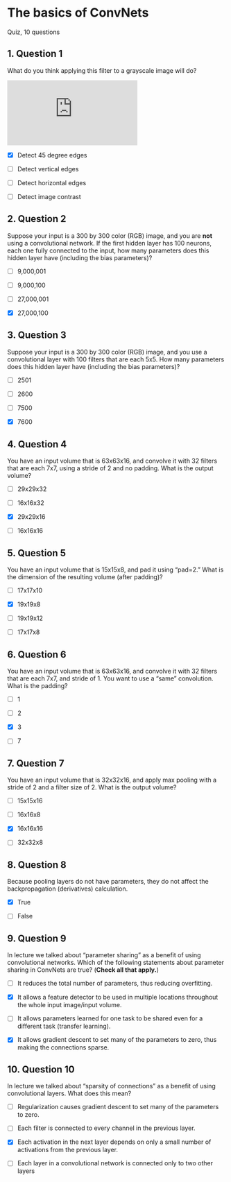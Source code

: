 # The basics of ConvNets
Quiz, 10 questions
## 1. Question 1
What do you think applying this filter to a grayscale image will do?

![](https://latex.codecogs.com/gif.latex?%5Cbegin%7Bbmatrix%7D%200%26%201%20%26%20-1%20%26%200%5C%5C%201%26%203%20%26%20-3%20%26%20-1%5C%5C%201%26%203%20%26%20-3%20%26%20-1%5C%5C%200%26%201%20%26%20-1%20%26%200%20%5Cend%7Bbmatrix%7D)

- [x] Detect 45 degree edges

- [ ] Detect vertical edges

- [ ] Detect horizontal edges

- [ ] Detect image contrast

## 2. Question 2
Suppose your input is a 300 by 300 color (RGB) image, and you are **not** using a convolutional network. If the first hidden layer has 100 neurons, each one fully connected to the input, how many parameters does this hidden layer have (including the bias parameters)?

- [ ] 9,000,001

- [ ] 9,000,100

- [ ] 27,000,001

- [x] 27,000,100

## 3. Question 3
Suppose your input is a 300 by 300 color (RGB) image, and you use a convolutional layer with 100 filters that are each 5x5. How many parameters does this hidden layer have (including the bias parameters)?

- [ ] 2501

- [ ] 2600

- [ ] 7500

- [x] 7600

## 4. Question 4
You have an input volume that is 63x63x16, and convolve it with 32 filters that are each 7x7, using a stride of 2 and no padding. What is the output volume?

- [ ] 29x29x32

- [ ] 16x16x32

- [x] 29x29x16

- [ ] 16x16x16

## 5. Question 5
You have an input volume that is 15x15x8, and pad it using “pad=2.” What is the dimension of the resulting volume (after padding)?

- [ ] 17x17x10

- [x] 19x19x8

- [ ] 19x19x12

- [ ] 17x17x8

## 6. Question 6
You have an input volume that is 63x63x16, and convolve it with 32 filters that are each 7x7, and stride of 1. You want to use a “same” convolution. What is the padding?

- [ ] 1

- [ ] 2

- [x] 3

- [ ] 7

## 7. Question 7
You have an input volume that is 32x32x16, and apply max pooling with a stride of 2 and a filter size of 2. What is the output volume?

- [ ] 15x15x16

- [ ] 16x16x8

- [x] 16x16x16

- [ ] 32x32x8

## 8. Question 8
Because pooling layers do not have parameters, they do not affect the backpropagation (derivatives) calculation.

- [x] True

- [ ] False

## 9. Question 9
In lecture we talked about “parameter sharing” as a benefit of using convolutional networks. Which of the following statements about parameter sharing in ConvNets are true? (**Check all that apply.**)

- [ ] It reduces the total number of parameters, thus reducing overfitting.

- [x] It allows a feature detector to be used in multiple locations throughout the whole input image/input volume.

- [ ] It allows parameters learned for one task to be shared even for a different task (transfer learning).

- [x] It allows gradient descent to set many of the parameters to zero, thus making the connections sparse.

## 10. Question 10
In lecture we talked about “sparsity of connections” as a benefit of using convolutional layers. What does this mean?

- [ ] Regularization causes gradient descent to set many of the parameters to zero.

- [ ] Each filter is connected to every channel in the previous layer.

- [x] Each activation in the next layer depends on only a small number of activations from the previous layer.

- [ ] Each layer in a convolutional network is connected only to two other layers



